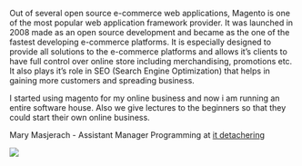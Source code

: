 Out of several open source e-commerce web applications, Magento is one of the most popular web application framework provider. It was launched in 2008 made as an open source development and became as the one of the fastest developing e-commerce platforms. It is especially designed to provide all solutions to the e-commerce platforms and allows it’s clients to have full control over online store including merchandising, promotions etc. It also plays it’s role in SEO (Search Engine Optimization) that helps in gaining more customers and spreading business.

I started using magento for my online business and now i am running an entire software house. Also we give lectures to the beginners so that they could start their own online business.

Mary Masjerach - Assistant Manager Programming at <a href="http://Itprogrammeur.com">it detachering</a>



<img src="http://2.bp.blogspot.com/-e_o6Tjgv5D8/U7ZjSMrTUiI/AAAAAAAAAsY/uyQd0EZHqfw/s1600/magento-logo.png">

